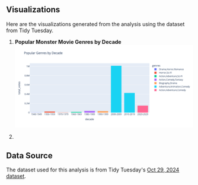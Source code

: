 ## Visualizations
Here are the visualizations generated from the analysis using the dataset from Tidy Tuesday.

1. **Popular Monster Movie Genres by Decade**<br>
  ![Popular Monster Movie Genres by Decade](PopularGenresbyDecade.png)

2. 

## Data Source

The dataset used for this analysis is from Tidy Tuesday's [Oct 29, 2024 dataset](https://github.com/rfordatascience/tidytuesday/tree/master/data/2024/2024-10-29).
